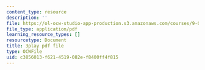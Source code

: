 ```yaml
---
content_type: resource
description: ''
file: https://ol-ocw-studio-app-production.s3.amazonaws.com/courses/9-00sc-introduction-to-psychology-fall-2011/c3856013f6214519082ef8400ff4f815_lanmHS0JwYI.pdf
file_type: application/pdf
learning_resource_types: []
resourcetype: Document
title: 3play pdf file
type: OCWFile
uid: c3856013-f621-4519-082e-f8400ff4f815
---
```

